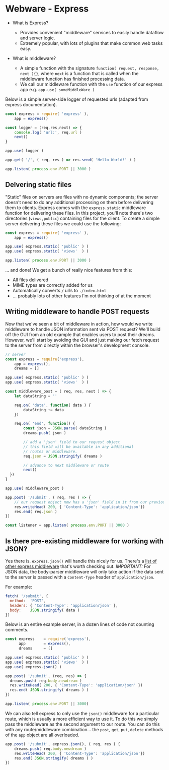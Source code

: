 # Webware - Express

- What is Express?
  - Provides convenient "middleware" services to easily handle dataflow and server logic.
  - Extremely popular, with lots of plugins that make common web tasks easy.
  
- What is middleware?
  - A simple function with the signature `function( request, response, next ){}`, where `next` is a function that is called when the middleware function has finished processing data.
  - We call our middleware function with the `use` function of our express app e.g. `app.use( someMiddleWare )`

Below is a simple server-side logger of requested urls (adapted from express documentation). 

```js
const express = require( 'express' ),
    app = express()

const logger = (req,res,next) => {
    console.log( 'url:', req.url )
    next()
}

app.use( logger )

app.get( '/', ( req, res ) => res.send( 'Hello World!' ) )

app.listen( process.env.PORT || 3000 )
```

## Delvering static files
"Static" files on servers are files with no dynamic components; the server doesn't need to do any additional processing on them before delivering them to clients. Express comes with the `express.static` middleware function for delivering these files. In this project, you'll note there's two directories (`views,public`) containing files for the client. To create a simple server delivering these files we could use the following:

```js
const express = require( 'express' ),
    app = express()

app.use( express.static( 'public' ) )
app.use( express.static( 'views'  ) ) 

app.listen( process.env.PORT || 3000 )
```

... and done! We get a bunch of really nice features from this:

- All files delivered
- MIME types are correctly added for us
- Automatically converts `/` urls to `./index.html`
- ... probably lots of other features I'm not thinking of at the moment

## Writing middleware to handle POST requests
Now that we've seen a bit of middleware in action, how would we write middleware to handle JSON information sent via POST request? We'll build off the GUI from an old example that enables users to post their dreams. However, we'll start by avoiding the GUI and just making our fetch request to the server from directly within the browser's development console.

```js
// server
const express = require('express'),
    app = express(),
    dreams = []

app.use( express.static( 'public' ) )
app.use( express.static( 'views'  ) ) 

const middleware_post = ( req, res, next ) => {
    let dataString = ''

    req.on( 'data', function( data ) {
        dataString += data 
    })

    req.on( 'end', function() {
        const json = JSON.parse( dataString )
        dreams.push( json )

        // add a 'json' field to our request object
        // this field will be available in any additional
        // routes or middleware.
        req.json = JSON.stringify( dreams )

        // advance to next middleware or route
        next()
  })
}

app.use( middleware_post )

app.post( '/submit', ( req, res ) => {
    // our request object now has a 'json' field in it from our previous middleware
    res.writeHead( 200, { 'Content-Type': 'application/json'})
    res.end( req.json )
})

const listener = app.listen( process.env.PORT || 3000 )
```

## Is there pre-existing middleware for working with JSON?
Yes there is. `express.json()` will handle this nicely for us. There's a [list of other express middleware](https://expressjs.com/en/resources/middleware.html) that's worth checking out. *IMPORTANT:* For JSON data, the body-parser middleware will only take action if the data sent to the server is passed with a `Content-Type` header of `application/json`.

For example:
```js
fetch( '/submit', {
  method:  'POST',
  headers: { 'Content-Type': 'application/json' },
  body:    JSON.stringify( data )
})
```

Below is an entire example server, in a dozen lines of code not counting comments.

```js
const express    = require('express'),
      app        = express(),
      dreams     = []

app.use( express.static( 'public' ) )
app.use( express.static( 'views'  ) )
app.use( express.json() )

app.post( '/submit', (req, res) => {
  dreams.push( req.body.newdream )
  res.writeHead( 200, { 'Content-Type': 'application/json' })
  res.end( JSON.stringify( dreams ) )
})

app.listen( process.env.PORT || 3000)
```

We can also tell express to only use the `json()` middleware for a particular route, which is usually a more efficient way to use it. To do this we simply pass the middleware as the second argument to our route. You can do this with any route/middleware combination... the `post`, `get`, `put`, `delete` methods of the `app` object are all overloaded.
  
```js
app.post( '/submit', express.json(), ( req, res ) {
    dreams.push( req.body.newdream )
    res.writeHead( 200, { 'Content-Type': 'application/json'})
    res.end( JSON.stringify( dreams ) )
})
```
